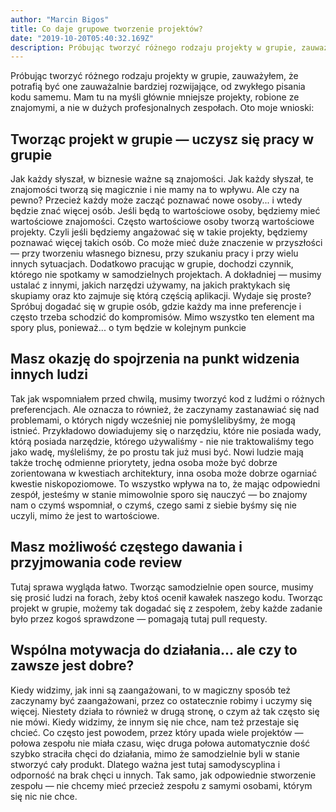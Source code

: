 ```yaml
---
author: "Marcin Bigos"
title: Co daje grupowe tworzenie projektów?
date: "2019-10-20T05:40:32.169Z"
description: Próbując tworzyć różnego rodzaju projekty w grupie, zauważyłem, że potrafią być one zauważalnie bardziej rozwijające, od zwykłego pisania kodu samemu.
---
```


Próbując tworzyć różnego rodzaju projekty w grupie, zauważyłem, że potrafią być one zauważalnie bardziej rozwijające, od zwykłego pisania kodu samemu. Mam tu na myśli głównie mniejsze projekty, robione ze znajomymi, a nie w dużych profesjonalnych zespołach. Oto moje wnioski:

## **Tworząc projekt w grupie — uczysz się pracy w grupie**

Jak każdy słyszał, w biznesie ważne są znajomości. Jak każdy słyszał, te znajomości tworzą się magicznie i nie mamy na to wpływu. Ale czy na pewno? Przecież każdy może zacząć poznawać nowe osoby... i wtedy będzie znać więcej osób. Jeśli będą to wartościowe osoby, będziemy mieć wartościowe znajomości. Często wartościowe osoby tworzą wartościowe projekty. Czyli jeśli będziemy angażować się w takie projekty, będziemy poznawać więcej takich osób. Co może mieć duże znaczenie w przyszłości — przy tworzeniu własnego biznesu, przy szukaniu pracy i przy wielu innych sytuacjach. Dodatkowo pracując w grupie, dochodzi czynnik, którego nie spotkamy w samodzielnych projektach. A dokładniej — musimy ustalać z innymi, jakich narzędzi używamy, na jakich praktykach się skupiamy oraz kto zajmuje się którą częścią aplikacji. Wydaje się proste? Spróbuj dogadać się w grupie osób, gdzie każdy ma inne preferencje i często trzeba schodzić do kompromisów. Mimo wszystko ten element ma spory plus, ponieważ... o tym będzie w kolejnym punkcie

## **Masz okazję do spojrzenia na punkt widzenia innych ludzi**

Tak jak wspomniałem przed chwilą, musimy tworzyć kod z ludźmi o różnych preferencjach. Ale oznacza to również, że zaczynamy zastanawiać się nad problemami, o których nigdy wcześniej nie pomyślelibyśmy, że mogą istnieć. Przykładowo dowiadujemy się o narzędziu, które nie posiada wady, którą posiada narzędzie, którego używaliśmy - nie nie traktowaliśmy tego jako wadę, myśleliśmy, że po prostu tak już musi być. Nowi ludzie mają także trochę odmienne priorytety, jedna osoba może być dobrze zorientowana w kwestiach architektury, inna osoba może dobrze ogarniać kwestie niskopoziomowe. To wszystko wpływa na to, że mając odpowiedni zespół, jesteśmy w stanie mimowolnie sporo się nauczyć — bo znajomy nam o czymś wspomniał, o czymś, czego sami z siebie byśmy się nie uczyli, mimo że jest to wartościowe.

## **Masz możliwość częstego dawania i przyjmowania code review**

Tutaj sprawa wygląda łatwo. Tworząc samodzielnie open source, musimy się prosić ludzi na forach, żeby ktoś ocenił kawałek naszego kodu. Tworząc projekt w grupie, możemy tak dogadać się z zespołem, żeby każde zadanie było przez kogoś sprawdzone — pomagają tutaj pull requesty.

## **Wspólna motywacja do działania... ale czy to zawsze jest dobre?**

Kiedy widzimy, jak inni są zaangażowani, to w magiczny sposób też zaczynamy być zaangażowani, przez co ostatecznie robimy i uczymy się więcej. Niestety działa to również w drugą stronę, o czym aż tak często się nie mówi. Kiedy widzimy, że innym się nie chce, nam też przestaje się chcieć. Co często jest powodem, przez który upada wiele projektów — połowa zespołu nie miała czasu, więc druga połowa automatycznie dość szybko straciła chęci do działania, mimo że samodzielnie byli w stanie stworzyć cały produkt. Dlatego ważna jest tutaj samodyscyplina i odporność na brak chęci u innych. Tak samo, jak odpowiednie stworzenie zespołu — nie chcemy mieć przecież zespołu z samymi osobami, którym się nic nie chce.
